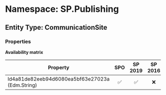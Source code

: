# Namespace: SP.Publishing

## Entity Type: CommunicationSite

### Properties

**Availability matrix**

Property | SPO | SP 2019 | SP 2016 | SP 2013
----------|:---:|:-------:|:-------:|:-------
Id4a81de82eeb94d6080ea5bf63e27023a (Edm.String) | ✅ | ✅ | ❌ | ❌